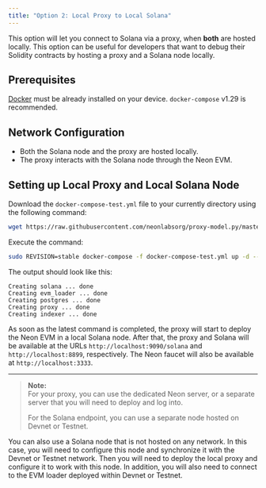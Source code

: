 ```yaml
---
title: "Option 2: Local Proxy to Local Solana"
---
```


This option will let you connect to Solana via a proxy, when **both** are hosted locally. This option can be useful for developers that want to debug their Solidity contracts by hosting a proxy and a Solana node locally.

## Prerequisites
[Docker](https://docs.docker.com/get-docker/) must be already installed on your device. `docker-compose` v1.29 is recommended.

## Network Configuration
  * Both the Solana node and the proxy are hosted locally.
  * The proxy interacts with the Solana node through the Neon EVM.

## Setting up Local Proxy and Local Solana Node

Download the `docker-compose-test.yml` file to your currently directory using the following command:
```bash
wget https://raw.githubusercontent.com/neonlabsorg/proxy-model.py/master/proxy/docker-compose-test.yml
```

Execute the command:
```bash
sudo REVISION=stable docker-compose -f docker-compose-test.yml up -d --quiet-pull
```

The output should look like this:
```console
Creating solana ... done
Creating evm_loader ... done
Creating postgres ... done
Creating proxy ... done
Creating indexer ... done
```
As soon as the latest command is completed, the proxy will start to deploy the Neon EVM in a local Solana node. After that, the proxy and Solana will be available at the URLs `http://localhost:9090/solana` and `http://localhost:8899`, respectively. The Neon faucet will also be available at `http://localhost:3333`.

---  

> **Note:**  
> For your proxy, you can use the dedicated Neon server, or a separate server that you will need to deploy and log into.
>
> For the Solana endpoint, you can use a separate node hosted on Devnet or Testnet.  
>
You can also use a Solana node that is not hosted on any network. In this case, you will need to configure this node and synchronize it with the Devnet or Testnet network. Then you will need to deploy the local proxy and configure it to work with this node. In addition, you will also need to connect to the EVM loader deployed within Devnet or Testnet.
